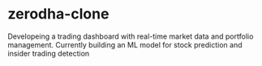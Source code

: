 # zerodha-clone
Developeing a trading dashboard with real-time market data and portfolio management. Currently building an ML model for stock prediction and insider trading detection
